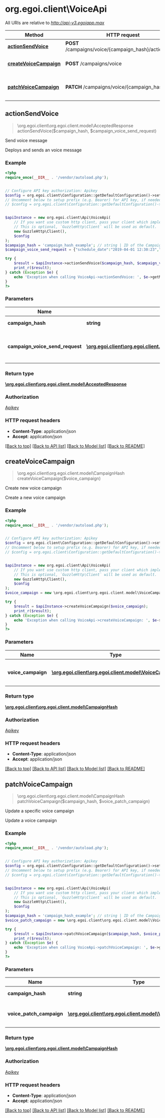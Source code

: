 # org.egoi.client\VoiceApi

All URIs are relative to *http://api-v3.egoiapp.max*

Method | HTTP request | Description
------------- | ------------- | -------------
[**actionSendVoice**](VoiceApi.md#actionSendVoice) | **POST** /campaigns/voice/{campaign_hash}/actions/send | Send voice message
[**createVoiceCampaign**](VoiceApi.md#createVoiceCampaign) | **POST** /campaigns/voice | Create new voice campaign
[**patchVoiceCampaign**](VoiceApi.md#patchVoiceCampaign) | **PATCH** /campaigns/voice/{campaign_hash} | Update a specific voice campaign



## actionSendVoice

> \org.egoi.client\org.egoi.client.model\AcceptedResponse actionSendVoice($campaign_hash, $campaign_voice_send_request)

Send voice message

Deploys and sends an voice message

### Example

```php
<?php
require_once(__DIR__ . '/vendor/autoload.php');


// Configure API key authorization: Apikey
$config = org.egoi.client\Configuration::getDefaultConfiguration()->setApiKey('Apikey', 'YOUR_API_KEY');
// Uncomment below to setup prefix (e.g. Bearer) for API key, if needed
// $config = org.egoi.client\Configuration::getDefaultConfiguration()->setApiKeyPrefix('Apikey', 'Bearer');


$apiInstance = new org.egoi.client\Api\VoiceApi(
    // If you want use custom http client, pass your client which implements `GuzzleHttp\ClientInterface`.
    // This is optional, `GuzzleHttp\Client` will be used as default.
    new GuzzleHttp\Client(),
    $config
);
$campaign_hash = 'campaign_hash_example'; // string | ID of the Campaign
$campaign_voice_send_request = {"schedule_date":"2019-04-01 12:30:23","list_id":1,"segments":{"type":"none"},"notify":[0],"destination_field":"cellphone","limit_contacts":{"type":"percent","value":10},"limit_hour":{"hour_start":"01:00","hour_end":"04:00"},"limit_speed":1}; // \org.egoi.client\org.egoi.client.model\CampaignVoiceSendRequest | Parameters for the 'send voice' action

try {
    $result = $apiInstance->actionSendVoice($campaign_hash, $campaign_voice_send_request);
    print_r($result);
} catch (Exception $e) {
    echo 'Exception when calling VoiceApi->actionSendVoice: ', $e->getMessage(), PHP_EOL;
}
?>
```

### Parameters


Name | Type | Description  | Notes
------------- | ------------- | ------------- | -------------
 **campaign_hash** | **string**| ID of the Campaign |
 **campaign_voice_send_request** | [**\org.egoi.client\org.egoi.client.model\CampaignVoiceSendRequest**](../Model/CampaignVoiceSendRequest.md)| Parameters for the &#39;send voice&#39; action |

### Return type

[**\org.egoi.client\org.egoi.client.model\AcceptedResponse**](../Model/AcceptedResponse.md)

### Authorization

[Apikey](../../README.md#Apikey)

### HTTP request headers

- **Content-Type**: application/json
- **Accept**: application/json

[[Back to top]](#) [[Back to API list]](../../README.md#documentation-for-api-endpoints)
[[Back to Model list]](../../README.md#documentation-for-models)
[[Back to README]](../../README.md)


## createVoiceCampaign

> \org.egoi.client\org.egoi.client.model\CampaignHash createVoiceCampaign($voice_campaign)

Create new voice campaign

Create a new voice campaign

### Example

```php
<?php
require_once(__DIR__ . '/vendor/autoload.php');


// Configure API key authorization: Apikey
$config = org.egoi.client\Configuration::getDefaultConfiguration()->setApiKey('Apikey', 'YOUR_API_KEY');
// Uncomment below to setup prefix (e.g. Bearer) for API key, if needed
// $config = org.egoi.client\Configuration::getDefaultConfiguration()->setApiKeyPrefix('Apikey', 'Bearer');


$apiInstance = new org.egoi.client\Api\VoiceApi(
    // If you want use custom http client, pass your client which implements `GuzzleHttp\ClientInterface`.
    // This is optional, `GuzzleHttp\Client` will be used as default.
    new GuzzleHttp\Client(),
    $config
);
$voice_campaign = new \org.egoi.client\org.egoi.client.model\VoiceCampaign(); // \org.egoi.client\org.egoi.client.model\VoiceCampaign | Parameters for the Voice Campaign

try {
    $result = $apiInstance->createVoiceCampaign($voice_campaign);
    print_r($result);
} catch (Exception $e) {
    echo 'Exception when calling VoiceApi->createVoiceCampaign: ', $e->getMessage(), PHP_EOL;
}
?>
```

### Parameters


Name | Type | Description  | Notes
------------- | ------------- | ------------- | -------------
 **voice_campaign** | [**\org.egoi.client\org.egoi.client.model\VoiceCampaign**](../Model/VoiceCampaign.md)| Parameters for the Voice Campaign |

### Return type

[**\org.egoi.client\org.egoi.client.model\CampaignHash**](../Model/CampaignHash.md)

### Authorization

[Apikey](../../README.md#Apikey)

### HTTP request headers

- **Content-Type**: application/json
- **Accept**: application/json

[[Back to top]](#) [[Back to API list]](../../README.md#documentation-for-api-endpoints)
[[Back to Model list]](../../README.md#documentation-for-models)
[[Back to README]](../../README.md)


## patchVoiceCampaign

> \org.egoi.client\org.egoi.client.model\CampaignHash patchVoiceCampaign($campaign_hash, $voice_patch_campaign)

Update a specific voice campaign

Update a voice campaign

### Example

```php
<?php
require_once(__DIR__ . '/vendor/autoload.php');


// Configure API key authorization: Apikey
$config = org.egoi.client\Configuration::getDefaultConfiguration()->setApiKey('Apikey', 'YOUR_API_KEY');
// Uncomment below to setup prefix (e.g. Bearer) for API key, if needed
// $config = org.egoi.client\Configuration::getDefaultConfiguration()->setApiKeyPrefix('Apikey', 'Bearer');


$apiInstance = new org.egoi.client\Api\VoiceApi(
    // If you want use custom http client, pass your client which implements `GuzzleHttp\ClientInterface`.
    // This is optional, `GuzzleHttp\Client` will be used as default.
    new GuzzleHttp\Client(),
    $config
);
$campaign_hash = 'campaign_hash_example'; // string | ID of the Campaign
$voice_patch_campaign = new \org.egoi.client\org.egoi.client.model\VoicePatchCampaign(); // \org.egoi.client\org.egoi.client.model\VoicePatchCampaign | Parameters for the Voice Campaign

try {
    $result = $apiInstance->patchVoiceCampaign($campaign_hash, $voice_patch_campaign);
    print_r($result);
} catch (Exception $e) {
    echo 'Exception when calling VoiceApi->patchVoiceCampaign: ', $e->getMessage(), PHP_EOL;
}
?>
```

### Parameters


Name | Type | Description  | Notes
------------- | ------------- | ------------- | -------------
 **campaign_hash** | **string**| ID of the Campaign |
 **voice_patch_campaign** | [**\org.egoi.client\org.egoi.client.model\VoicePatchCampaign**](../Model/VoicePatchCampaign.md)| Parameters for the Voice Campaign |

### Return type

[**\org.egoi.client\org.egoi.client.model\CampaignHash**](../Model/CampaignHash.md)

### Authorization

[Apikey](../../README.md#Apikey)

### HTTP request headers

- **Content-Type**: application/json
- **Accept**: application/json

[[Back to top]](#) [[Back to API list]](../../README.md#documentation-for-api-endpoints)
[[Back to Model list]](../../README.md#documentation-for-models)
[[Back to README]](../../README.md)

